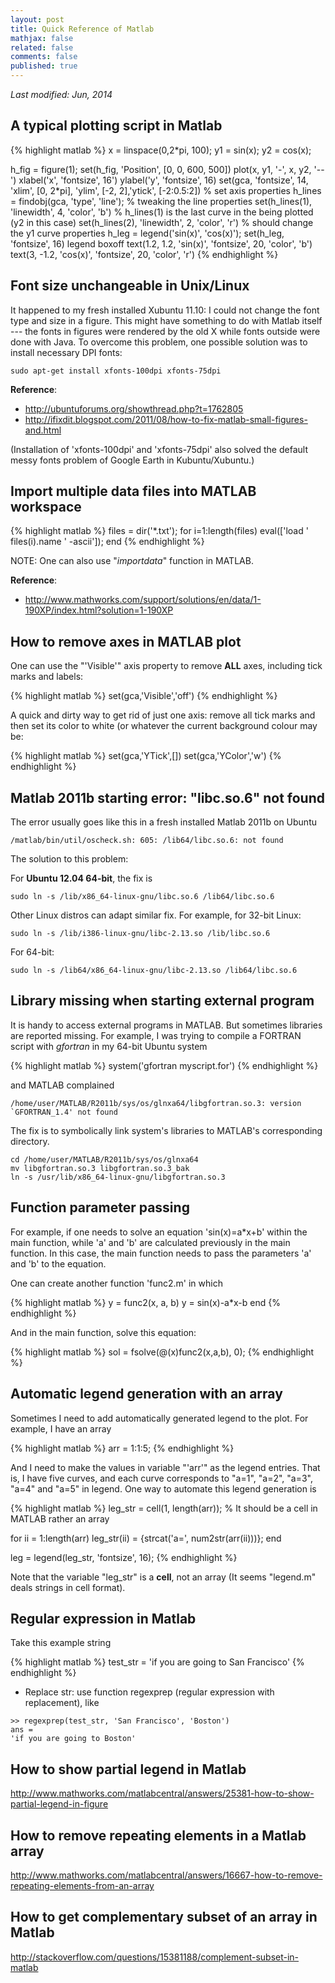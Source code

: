 ```yaml
---
layout: post
title: Quick Reference of Matlab
mathjax: false
related: false
comments: false
published: true
---
```


_Last modified: Jun, 2014_

## A typical plotting script in Matlab

{% highlight matlab %}
x = linspace(0,2*pi, 100);
y1 = sin(x); 
y2 = cos(x);

h_fig = figure(1);
set(h_fig, 'Position', [0, 0, 600, 500])
plot(x, y1, '-', x, y2, '--')
xlabel('x', 'fontsize', 16')
ylabel('y', 'fontsize', 16)
set(gca, 'fontsize', 14, 'xlim', [0, 2*pi], 'ylim', [-2, 2],'ytick', [-2:0.5:2]) % set axis properties
h_lines = findobj(gca, 'type', 'line'); % tweaking the line properties
set(h_lines(1), 'linewidth', 4, 'color', 'b')  % h_lines(1) is the last curve in the being plotted (y2 in this case)
set(h_lines(2), 'linewidth', 2, 'color', 'r')  % should change the y1 curve properties
h_leg = legend('sin(x)', 'cos(x)');
set(h_leg, 'fontsize', 16)
legend boxoff
text(1.2, 1.2, 'sin(x)', 'fontsize', 20, 'color', 'b')
text(3, -1.2, 'cos(x)', 'fontsize', 20, 'color', 'r')
{% endhighlight %}

## Font size unchangeable in Unix/Linux

It happened to my fresh installed Xubuntu 11.10: I could not change the font type and size in a figure. This might have something to do with Matlab itself --- the fonts in figures were rendered by the old X while fonts outside were done with Java. To overcome this problem, one possible solution was to install necessary DPI fonts:

```
sudo apt-get install xfonts-100dpi xfonts-75dpi
```

__Reference__: 

* http://ubuntuforums.org/showthread.php?t=1762805
* http://ifixdit.blogspot.com/2011/08/how-to-fix-matlab-small-figures-and.html

(Installation of 'xfonts-100dpi' and 'xfonts-75dpi' also solved the default messy fonts problem of Google Earth in Kubuntu/Xubuntu.)



## Import multiple data files into MATLAB workspace

{% highlight matlab %}
files = dir('*.txt');
for i=1:length(files)
eval(['load ' files(i).name ' -ascii']);
end
{% endhighlight %}

NOTE: One can also use "_importdata_" function in MATLAB. 

__Reference__: 

* http://www.mathworks.com/support/solutions/en/data/1-190XP/index.html?solution=1-190XP


## How to remove axes in MATLAB plot

One can use the "'Visible'" axis property to remove **ALL** axes, including tick marks and labels: 

{% highlight matlab %}
set(gca,'Visible','off')
{% endhighlight %}

A quick and dirty way to get rid of just one axis: remove all tick marks and then set its color to white (or whatever the current background colour may be:

{% highlight matlab %}
set(gca,'YTick',[])
set(gca,'YColor','w')
{% endhighlight %}


##  Matlab 2011b starting error: "libc.so.6" not found

The error usually goes like this in a fresh installed Matlab 2011b on Ubuntu

```
/matlab/bin/util/oscheck.sh: 605: /lib64/libc.so.6: not found
```

The solution to this problem: 

For __Ubuntu 12.04 64-bit__, the fix is 

```
sudo ln -s /lib/x86_64-linux-gnu/libc.so.6 /lib64/libc.so.6
```

Other Linux distros can adapt similar fix. For example, for 32-bit Linux:

```
sudo ln -s /lib/i386-linux-gnu/libc-2.13.so /lib/libc.so.6
```

For 64-bit:
```
sudo ln -s /lib64/x86_64-linux-gnu/libc-2.13.so /lib64/libc.so.6
```


## Library missing when starting external program

It is handy to access external programs in MATLAB. But sometimes libraries are reported missing. For example, I was trying to compile a FORTRAN script with _gfortran_ in my 64-bit Ubuntu system 

{% highlight matlab %}
system('gfortran myscript.for')
{% endhighlight %}

and MATLAB complained 

```
/home/user/MATLAB/R2011b/sys/os/glnxa64/libgfortran.so.3: version `GFORTRAN_1.4' not found
```

The fix is to symbolically link system's libraries to MATLAB's corresponding directory. 

```
cd /home/user/MATLAB/R2011b/sys/os/glnxa64
mv libgfortran.so.3 libgfortran.so.3_bak
ln -s /usr/lib/x86_64-linux-gnu/libgfortran.so.3 
```


## Function parameter passing 

For example, if one needs to solve an equation 'sin(x)=a*x+b' within the main function, while 'a' and 'b' are calculated previously in the main function. In this case, the main function needs to pass the parameters 'a' and 'b' to the equation. 

One can create another function 'func2.m' in which

{% highlight matlab %}
y = func2(x, a, b)
y = sin(x)-a*x-b
end
{% endhighlight %}

And in the main function, solve this equation:

{% highlight matlab %}
sol = fsolve(@(x)func2(x,a,b), 0);
{% endhighlight %}


## Automatic legend generation with an array

Sometimes I need to add automatically generated legend to the plot. For example, I have an array 

{% highlight matlab %}
arr = 1:1:5; 
{% endhighlight %}

And I need to make the values in variable "'arr'" as the legend entries. That is, I have five curves, and each curve corresponds to "a=1", "a=2", "a=3", "a=4" and "a=5" in legend. One way to automate this legend generation is

{% highlight matlab %}
leg_str = cell(1, length(arr)); 
% It should be a cell in MATLAB rather an array

for ii = 1:length(arr)
    leg_str(ii) = {strcat('a=', num2str(arr(ii)))};
end

leg = legend(leg_str, 'fontsize', 16);
{% endhighlight %}

Note that the variable "leg_str" is a **cell**, not an array (It seems "legend.m" deals strings in cell format). 


## Regular expression in Matlab

Take this example string

{% highlight matlab %}
test_str = 'if you are going to San Francisco'
{% endhighlight %}

* Replace str: use function regexprep (regular expression with replacement), like

```
>> regexprep(test_str, 'San Francisco', 'Boston')
ans = 
'if you are going to Boston'
```

## How to show partial legend in Matlab

http://www.mathworks.com/matlabcentral/answers/25381-how-to-show-partial-legend-in-figure

## How to remove repeating elements in a Matlab array

http://www.mathworks.com/matlabcentral/answers/16667-how-to-remove-repeating-elements-from-an-array

## How to get complementary subset of an array in Matlab 

http://stackoverflow.com/questions/15381188/complement-subset-in-matlab